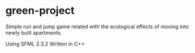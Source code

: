 # green-project
Simple run and jump game related with the ecological effects of moving into newly built apartments.

Using SFML 2.3.2
Written in C++

